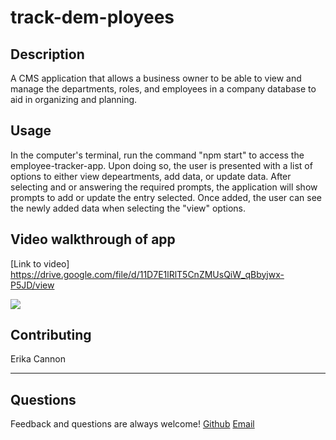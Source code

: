 # track-dem-ployees


## Description
A CMS application that allows a business owner to be able to view and manage the departments, roles, and employees in a company database
to aid in organizing and planning. 



## Usage
In the computer's terminal, run the command "npm start" to access the employee-tracker-app. Upon doing so, the user is 
 presented with a list of options to either view depeartments, add data, or update data. After selecting and or answering the required prompts, the application will show prompts to add or update the entry selected. Once added, the user can see the newly added data when selecting the "view" options.

## Video walkthrough of app 
[Link to video] https://drive.google.com/file/d/11D7E1lRlT5CnZMUsQiW_qBbyjwx-P5JD/view

<img src="utils/track-dem.gif">

## Contributing
Erika Cannon

----
## Questions
Feedback and questions are always welcome!
[Github](https://github.com/cannnonel)
[Email](mailto:cannone.rva!gmail.com)